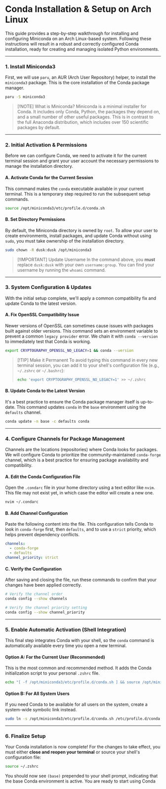# Conda Installation & Setup on Arch Linux

This guide provides a step-by-step walkthrough for installing and configuring Miniconda on an Arch Linux-based system. Following these instructions will result in a robust and correctly configured Conda installation, ready for creating and managing isolated Python environments.

---

### 1. Install Miniconda3

First, we will use `paru`, an AUR (Arch User Repository) helper, to install the `miniconda3` package. This is the core installation of the Conda package manager.

```bash
paru -S miniconda3
```

> [!NOTE] What is Miniconda?
> Miniconda is a minimal installer for Conda. It includes only Conda, Python, the packages they depend on, and a small number of other useful packages. This is in contrast to the full Anaconda distribution, which includes over 150 scientific packages by default.

---

### 2. Initial Activation & Permissions

Before we can configure Conda, we need to activate it for the current terminal session and grant your user account the necessary permissions to manage the installation directory.

#### A. Activate Conda for the Current Session
This command makes the `conda` executable available in your current terminal. This is a temporary step required to run the subsequent setup commands.

```bash
source /opt/miniconda3/etc/profile.d/conda.sh
```

#### B. Set Directory Permissions
By default, the Miniconda directory is owned by `root`. To allow your user to create environments, install packages, and update Conda without using `sudo`, you must take ownership of the installation directory.

```bash
sudo chown -R dusk:dusk /opt/miniconda3
```

> [!IMPORTANT] Update Username
> In the command above, you **must** replace `dusk:dusk` with your own `username:group`. You can find your username by running the `whoami` command.

---

### 3. System Configuration & Updates

With the initial setup complete, we'll apply a common compatibility fix and update Conda to the latest version.

#### A. Fix OpenSSL Compatibility Issue
Newer versions of OpenSSL can sometimes cause issues with packages built against older versions. This command sets an environment variable to prevent a common `legacy provider` error. We chain it with `conda --version` to immediately test that Conda is working.

```bash
export CRYPTOGRAPHY_OPENSSL_NO_LEGACY=1 && conda --version
```

> [!TIP] Make it Permanent
> To avoid typing this command in every new terminal session, you can add it to your shell's configuration file (e.g., `~/.zshrc` or `~/.bashrc`):
> ```bash
> echo 'export CRYPTOGRAPHY_OPENSSL_NO_LEGACY=1' >> ~/.zshrc
> ```

#### B. Update Conda to the Latest Version
It's a best practice to ensure the Conda package manager itself is up-to-date. This command updates `conda` in the `base` environment using the `defaults` channel.

```bash
conda update -n base -c defaults conda
```

---

### 4. Configure Channels for Package Management

Channels are the locations (repositories) where Conda looks for packages. We will configure Conda to prioritize the community-maintained `conda-forge` channel, which is a best practice for ensuring package availability and compatibility.

#### A. Edit the Conda Configuration File
Open the `.condarc` file in your home directory using a text editor like `nvim`. This file may not exist yet, in which case the editor will create a new one.

```bash
nvim ~/.condarc
```

#### B. Add Channel Configuration
Paste the following content into the file. This configuration tells Conda to look in `conda-forge` first, then `defaults`, and to use a `strict` priority, which helps prevent dependency conflicts.

```yaml
channels:
  - conda-forge
  - defaults
channel_priority: strict
```

#### C. Verify the Configuration
After saving and closing the file, run these commands to confirm that your changes have been applied correctly.

```bash
# Verify the channel order
conda config --show channels

# Verify the channel priority setting
conda config --show channel_priority
```

---

### 5. Enable Automatic Activation (Shell Integration)

This final step integrates Conda with your shell, so the `conda` command is automatically available every time you open a new terminal.

#### Option A: For the Current User (Recommended)
This is the most common and recommended method. It adds the Conda initialization script to your personal `.zshrc` file.

```bash
echo "[ -f /opt/miniconda3/etc/profile.d/conda.sh ] && source /opt/miniconda3/etc/profile.d/conda.sh" >> ~/.zshrc
```

#### Option B: For All System Users
If you need Conda to be available for all users on the system, create a system-wide symbolic link instead.

```bash
sudo ln -s /opt/miniconda3/etc/profile.d/conda.sh /etc/profile.d/conda.sh
```

---

### 6. Finalize Setup

Your Conda installation is now complete! For the changes to take effect, you must either **close and reopen your terminal** or source your shell's configuration file:

```bash
source ~/.zshrc
```

You should now see `(base)` prepended to your shell prompt, indicating that the base Conda environment is active. You are ready to start using Conda

